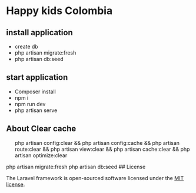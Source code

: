 # Happy kids Colombia


## install application
 
<ul>
<li> create db</li>
<li> php artisan migrate:fresh</li>
<li> php artisan db:seed</li>

</ul>

## start application
<ul>
<li> Composer install</li>
<li> npm i</li>
<li> npm run dev</li>
<li>php artisan serve</li> 
</ul>

## About Clear cache
<ul>
php artisan config:clear &&
php artisan config:cache  &&
php artisan route:clear &&
php artisan view:clear &&
php artisan cache:clear &&
php artisan optimize:clear
</ul>
php artisan migrate:fresh
php artisan  db:seed
## License

The Laravel framework is open-sourced software licensed under the [MIT license](https://opensource.org/licenses/MIT).
